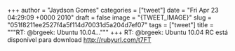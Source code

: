 
+++
author = "Jaydson Gomes"
categories = ["tweet"]
date = "Fri Apr 23 04:29:09 +0000 2010"
draft = false
image = "{TWEET_IMAGE}"
slug = "051f8211ee2527f4a5f114d70031d5a204d7ef07"
tags = ["tweet"]
title = """RT: @brgeek: Ubuntu 10.04..."""
+++
RT: @brgeek: Ubuntu 10.04 RC está disponível para download  http://rubyurl.com/t7FT
